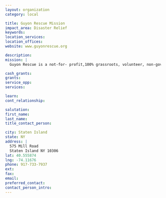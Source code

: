 ```yaml
---
layout: organization
category: local

title: Guyon Rescue Mission
impact_area: Disaster Relief
keywords: 
location_services: 
location_offices: 
website: www.guyonrescue.org

description: 
mission: |
  Guyon Rescue is a not-for- profit,100% grassroots, volunteer, non-governmental organization providing immediate assistance to the families of Staten Island affected by Hurricane Sandy. In coordination with friends and donors nationally, we provide food, supplies and disaster recovery assistance. We are committed to the outreach, coordination, demolition, and rebuilding efforts of our community and we provide hope, uplift spirits, and assist in the transformation of Staten Island, highlighting our community as a beacon of resilience for the world. 

cash_grants: 
grants: 
service_opp: 
services: 

learn: 
cont_relationship: 

salutation: 
first_name: 
last_name: 
title_contact_person: 

city: Staten Island
state: NY
address: |
  575 Mill Road  
  Staten Island NY 10306
lat: 40.555874
lng: -74.11676
phone: 917-733-7937
ext: 
fax: 
email: 
preferred_contact: 
contact_person_intro: 
---
```

